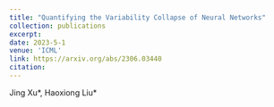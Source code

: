 ```yaml
---
title: "Quantifying the Variability Collapse of Neural Networks"
collection: publications 
excerpt: 
date: 2023-5-1
venue: 'ICML'
link: https://arxiv.org/abs/2306.03440
citation: 
---
```

Jing Xu\*, Haoxiong Liu\*